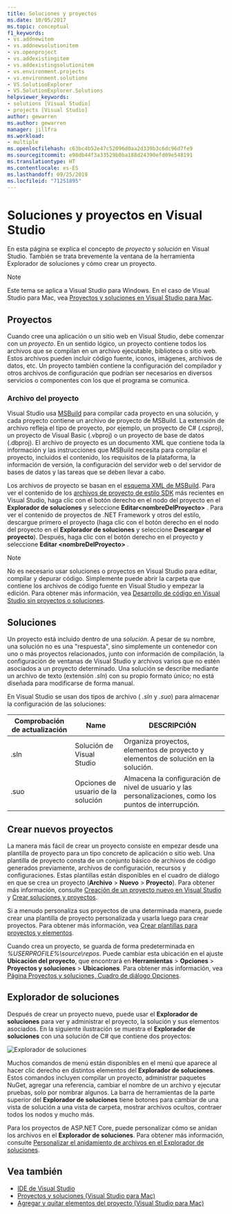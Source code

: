 ```yaml
---
title: Soluciones y proyectos
ms.date: 10/05/2017
ms.topic: conceptual
f1_keywords:
- vs.addnewitem
- vs.addnewsolutionitem
- vs.openproject
- vs.addexistingitem
- vs.addexistingsolutionitem
- vs.environment.projects
- vs.environment.solutions
- VS.SolutionExplorer
- VS.SolutionExplorer.Solutions
helpviewer_keywords:
- solutions [Visual Studio]
- projects [Visual Studio]
author: gewarren
ms.author: gewarren
manager: jillfra
ms.workload:
- multiple
ms.openlocfilehash: c63bc4b52e47c52096d0aa2d339b3c6dc96d7fe9
ms.sourcegitcommit: e98db44f3a33529b0ba188d24390efd09e548191
ms.translationtype: HT
ms.contentlocale: es-ES
ms.lasthandoff: 09/25/2019
ms.locfileid: "71251895"
---
```

# <a name="solutions-and-projects-in-visual-studio"></a>Soluciones y proyectos en Visual Studio

En esta página se explica el concepto de *proyecto* y *solución* en Visual Studio. También se trata brevemente la ventana de la herramienta Explorador de soluciones y cómo crear un proyecto.

> [!NOTE]
> Este tema se aplica a Visual Studio para Windows. En el caso de Visual Studio para Mac, vea [Proyectos y soluciones en Visual Studio para Mac](/visualstudio/mac/projects-and-solutions).

## <a name="projects"></a>Proyectos

Cuando cree una aplicación o un sitio web en Visual Studio, debe comenzar con un *proyecto*. En un sentido lógico, un proyecto contiene todos los archivos que se compilan en un archivo ejecutable, biblioteca o sitio web. Estos archivos pueden incluir código fuente, iconos, imágenes, archivos de datos, etc. Un proyecto también contiene la configuración del compilador y otros archivos de configuración que podrían ser necesarios en diversos servicios o componentes con los que el programa se comunica.

### <a name="project-file"></a>Archivo del proyecto

Visual Studio usa [MSBuild](../msbuild/msbuild.md) para compilar cada proyecto en una solución, y cada proyecto contiene un archivo de proyecto de MSBuild. La extensión de archivo refleja el tipo de proyecto, por ejemplo, un proyecto de C# (.csproj), un proyecto de Visual Basic (.vbproj) o un proyecto de base de datos (.dbproj). El archivo de proyecto es un documento XML que contiene toda la información y las instrucciones que MSBuild necesita para compilar el proyecto, incluidos el contenido, los requisitos de la plataforma, la información de versión, la configuración del servidor web o del servidor de bases de datos y las tareas que se deben llevar a cabo.

Los archivos de proyecto se basan en el [esquema XML de MSBuild](../msbuild/msbuild-project-file-schema-reference.md). Para ver el contenido de los [archivos de proyecto de estilo SDK](../msbuild/how-to-use-project-sdk.md) más recientes en Visual Studio, haga clic con el botón derecho en el nodo del proyecto en el **Explorador de soluciones** y seleccione **Editar\<nombreDelProyecto\>** . Para ver el contenido de proyectos de .NET Framework y otros del estilo, descargue primero el proyecto (haga clic con el botón derecho en el nodo del proyecto en el **Explorador de soluciones** y seleccione **Descargar el proyecto**). Después, haga clic con el botón derecho en el proyecto y seleccione **Editar \<nombreDelProyecto\>** .

> [!NOTE]
> No es necesario usar soluciones o proyectos en Visual Studio para editar, compilar y depurar código. Simplemente puede abrir la carpeta que contiene los archivos de código fuente en Visual Studio y empezar la edición. Para obtener más información, vea [Desarrollo de código en Visual Studio sin proyectos o soluciones](../ide/develop-code-in-visual-studio-without-projects-or-solutions.md).

## <a name="solutions"></a>Soluciones

Un proyecto está incluido dentro de una *solución*. A pesar de su nombre, una solución no es una "respuesta", sino simplemente un contenedor con uno o más proyectos relacionados, junto con información de compilación, la configuración de ventanas de Visual Studio y archivos varios que no estén asociados a un proyecto determinado. Una solución se describe mediante un archivo de texto (extensión *.sln*) con su propio formato único; no está diseñada para modificarse de forma manual.

En Visual Studio se usan dos tipos de archivo ( *.sln* y *.suo*) para almacenar la configuración de las soluciones:

|Comprobación de actualización|Name|DESCRIPCIÓN|
|---------------|----------|-----------------|
|.sln|Solución de Visual Studio|Organiza proyectos, elementos de proyecto y elementos de solución en la solución.|
|.suo|Opciones de usuario de la solución|Almacena la configuración de nivel de usuario y las personalizaciones, como los puntos de interrupción.|

## <a name="create-new-projects"></a>Crear nuevos proyectos

La manera más fácil de crear un proyecto consiste en empezar desde una plantilla de proyecto para un tipo concreto de aplicación o sitio web. Una plantilla de proyecto consta de un conjunto básico de archivos de código generados previamente, archivos de configuración, recursos y configuraciones. Estas plantillas están disponibles en el cuadro de diálogo en que se crea un proyecto (**Archivo** > **Nuevo** > **Proyecto**). Para obtener más información, consulte [Creación de un proyecto nuevo en Visual Studio](create-new-project.md) y [Crear soluciones y proyectos](../ide/creating-solutions-and-projects.md).

Si a menudo personaliza sus proyectos de una determinada manera, puede crear una plantilla de proyecto personalizada y usarla luego para crear proyectos. Para obtener más información, vea [Crear plantillas para proyectos y elementos](../ide/creating-project-and-item-templates.md).

Cuando crea un proyecto, se guarda de forma predeterminada en *%USERPROFILE%\source\repos*. Puede cambiar esta ubicación en el ajuste **Ubicación del proyecto**, que encontrará en **Herramientas** > **Opciones** > **Proyectos y soluciones** > **Ubicaciones**. Para obtener más información, vea [Página Proyectos y soluciones, Cuadro de diálogo Opciones](../ide/reference/projects-and-solutions-options-dialog-box.md).

## <a name="solution-explorer"></a>Explorador de soluciones

Después de crear un proyecto nuevo, puede usar el **Explorador de soluciones** para ver y administrar el proyecto, la solución y sus elementos asociados. En la siguiente ilustración se muestra el **Explorador de soluciones** con una solución de C# que contiene dos proyectos:

![Explorador de soluciones](../ide/media/vs2015_solution_explorer.png)

Muchos comandos de menú están disponibles en el menú que aparece al hacer clic derecho en distintos elementos del **Explorador de soluciones**. Estos comandos incluyen compilar un proyecto, administrar paquetes NuGet, agregar una referencia, cambiar el nombre de un archivo y ejecutar pruebas, solo por nombrar algunos. La barra de herramientas de la parte superior del **Explorador de soluciones** tiene botones para cambiar de una vista de solución a una vista de carpeta, mostrar archivos ocultos, contraer todos los nodos y mucho más.

Para los proyectos de ASP.NET Core, puede personalizar cómo se anidan los archivos en el **Explorador de soluciones**. Para obtener más información, consulte [Personalizar el anidamiento de archivos en el Explorador de soluciones](file-nesting-solution-explorer.md).

## <a name="see-also"></a>Vea también

- [IDE de Visual Studio](../get-started/visual-studio-ide.md)
- [Proyectos y soluciones (Visual Studio para Mac)](/visualstudio/mac/projects-and-solutions)
- [Agregar y quitar elementos del proyecto (Visual Studio para Mac)](/visualstudio/mac/add-and-remove-project-items)
